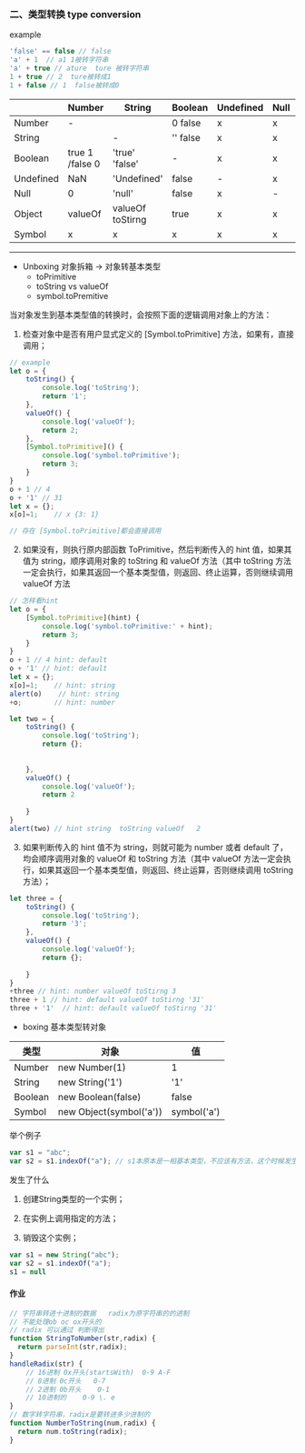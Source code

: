 ### 二、类型转换 type conversion


example
```javascript
'false' == false // false
'a' + 1  // a1 1被转字符串
'a' + true // ature  ture 被转字符串
1 + true // 2  ture被转成1
1 + false // 1  false被转成0
```
||Number|String|Boolean|Undefined|Null|Object|Symbol|
|--|--|--|--|--|--|--|--|
|Number|-||0 false|x|x|boxing|x|
|String||-|'' false|x|x|boxing|x|
|Boolean|true 1 /false 0|'true' 'false'|-|x|x|boxing|x|
|Undefined|NaN|'Undefined'|false|-|x|x|x|
|Null|0|'null'|false|x|-|x|x|
|Object|valueOf|valueOf toStirng|true|x|x|-|x|
|Symbol|x|x|x|x|x|boxing|-|

---
- Unboxing 对象拆箱  -> 对象转基本类型
    - toPrimitive
    - toString vs valueOf
    - symbol.toPremitive

当对象发生到基本类型值的转换时，会按照下面的逻辑调用对象上的方法：


1. 检查对象中是否有用户显式定义的 [Symbol.toPrimitive] 方法，如果有，直接调用；
```javascript
// example
let o = {
    toString() {
        console.log('toString');
        return '1';
    },
    valueOf() {
        console.log('valueOf');
        return 2;
    },
    [Symbol.toPrimitive]() {
        console.log('symbol.toPrimitive');
        return 3;
    }
}
o + 1 // 4
o + '1' // 31
let x = {};
x[o]=1;    // x {3: 1}

// 存在 [Symbol.toPrimitive]都会直接调用
```
2. 如果没有，则执行原内部函数 ToPrimitive，然后判断传入的 hint 值，如果其值为 string，顺序调用对象的 toString 和 valueOf 方法（其中 toString 方法一定会执行，如果其返回一个基本类型值，则返回、终止运算，否则继续调用 valueOf 方法
```javascript
// 怎样看hint
let o = {
    [Symbol.toPrimitive](hint) {
        console.log('symbol.toPrimitive:' + hint);
        return 3;
    }
}
o + 1 // 4 hint: default
o + '1' // hint: default
let x = {};
x[o]=1;    // hint: string
alert(o)    // hint: string
+o;        // hint: number

let two = {
    toString() {
        console.log('toString');
        return {};
        
        
    },
    valueOf() {
        console.log('valueOf');
        return 2
        
    }
}
alert(two) // hint string  toString valueOf   2
```
3. 如果判断传入的 hint 值不为 string，则就可能为 number 或者 default 了，均会顺序调用对象的 valueOf 和 toString 方法（其中 valueOf 方法一定会执行，如果其返回一个基本类型值，则返回、终止运算，否则继续调用 toString 方法）；

```javascript
let three = {
    toString() {
        console.log('toString');
        return '3';
    },
    valueOf() {
        console.log('valueOf');
        return {};
        
    }
}
+three // hint: number valueOf toStirng 3
three + 1 // hint: default valueOf toStirng '31'
three + '1'  // hint: default valueOf toStirng '31'
```

- boxing   基本类型转对象

|类型|对象|值
|--|--|--|
|Number|new Number(1)|1|
|String|new String('1')|'1'|
|Boolean|new Boolean(false)|false|
|Symbol|new Object(symbol('a'))|symbol('a')|

举个例子
```javascript
var s1 = "abc";
var s2 = s1.indexOf("a"); // s1本原本是一相基本类型，不应该有方法，这个时候发生了装箱操作 相当new String('abc') 这个类里面的方法就可以调了
```
发生了什么
1. 创建String类型的一个实例；

2. 在实例上调用指定的方法；

3. 销毁这个实例；
```javascript
var s1 = new String("abc");
var s2 = s1.indexOf("a");
s1 = null 
```

#### 作业
```javascript
// 字符串转进十进制的数据   radix为原字符串的的进制
// 不能处理ob oc ox开头的
// radix 可以通过 判断得出
function StringToNumber(str,radix) {
  return parseInt(str,radix);
}
handleRadix(str) {
    // 16进制 0x开头(startsWith)  0-9 A-F
    // 8进制 0c开头   0-7
    // 2进制 0b开头    0-1
    // 10进制的    0-9 \. e
}
// 数字转字符串，radix是要转进多少进制的
function NumberToString(num,radix) {
  return num.toString(radix);
}
```